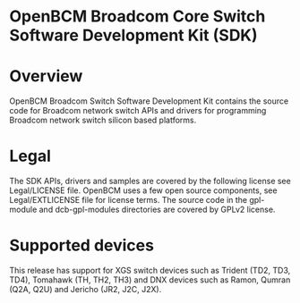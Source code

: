 # OpenBCM Broadcom Core Switch Software Development Kit (SDK)

Overview
========

OpenBCM Broadcom Switch Software Development Kit contains the source code for Broadcom network switch APIs 
and drivers for programming Broadcom network switch silicon based platforms.

Legal
=====

The SDK APIs, drivers and samples are covered by the following license see Legal/LICENSE file.
OpenBCM uses a few open source components, see Legal/EXTLICENSE file for license terms.
The source code in the gpl-module and dcb-gpl-modules directories are covered by GPLv2 license.

Supported devices
=================
This release has support for XGS switch devices such as Trident (TD2, TD3, TD4), Tomahawk (TH, TH2, TH3)
and DNX devices such as Ramon, Qumran (Q2A, Q2U) and Jericho (JR2, J2C, J2X).

